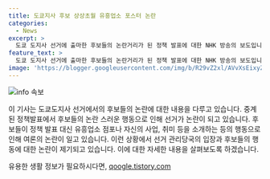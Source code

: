 ```yaml
---
title: 도쿄지사 후보 상상초월 유흥업소 포스터 논란
categories:
  - News
excerpt: >
  도쿄 도지사 선거에 출마한 후보들의 논란거리가 된 정책 발표에 대한 NHK 방송의 보도입니다. 일부 후보들은 유흥업소 소개나 자신의 이상한 행동 등으로 논란을 일으켰고, 이에 대한 시청자들의 비난이 이어졌습니다. 후보들의 행동에 대한 법적 근거가 없어 사회적 논란이 일고 있으며, 도쿄도지사 선거가 7일에 실시될 예정입니다.
feature_text: >
  도쿄 도지사 선거에 출마한 후보들의 논란거리가 된 정책 발표에 대한 NHK 방송의 보도입니다. 일부 후보들은 유흥업소 소개나 자신의 이상한 행동 등으로 논란을 일으켰고, 이에 대한 시청자들의 비난이 이어졌습니다. 후보들의 행동에 대한 법적 근거가 없어 사회적 논란이 일고 있으며, 도쿄도지사 선거가 7일에 실시될 예정입니다.
image: 'https://blogger.googleusercontent.com/img/b/R29vZ2xl/AVvXsEixyZcFfHzMRdzZMjFBmAUKJYCLCGyLL1o632UiGVXcaFdKo_bkvkuCioo0uUKlGfBVcT3P84aROyZIXSBEx3Aw5nCQ3pTgDom1WDC4m8eifvWiAmWEEVb4x6G_l8C0QH225ldMjyaFvpxGEBGNO37VmDTDMHGhJPq73UglMfDca1-0aw/s1600/blogspot.png'
---
```


<p><img src="https://blogger.googleusercontent.com/img/b/R29vZ2xl/AVvXsEixyZcFfHzMRdzZMjFBmAUKJYCLCGyLL1o632UiGVXcaFdKo_bkvkuCioo0uUKlGfBVcT3P84aROyZIXSBEx3Aw5nCQ3pTgDom1WDC4m8eifvWiAmWEEVb4x6G_l8C0QH225ldMjyaFvpxGEBGNO37VmDTDMHGhJPq73UglMfDca1-0aw/s1600/blogspot.png" alt="info 속보" /></p>

<p>이 기사는 도쿄도지사 선거에서의 후보들의 논란에 대한 내용을 다루고 있습니다. 중계된 정책발표에서 후보들의 논란 스러운 행동으로 인해 선거가 논란이 되고 있습니다. 후보들이 정책 발표 대신 유흥업소 점포나 자신의 사업, 취미 등을 소개하는 등의 행동으로 인해 여론의 논란이 일고 있습니다. 이런 상황에서 선거 관리당국의 입장과 후보들의 행동에 대한 논란이 제기되고 있습니다. 이에 대한 자세한 내용을 살펴보도록 하겠습니다.</p>
유용한 생활 정보가 필요하시다면, <a href="https://qoogle.tistory.com" rel="dofollow">qoogle.tistory.com</a>


